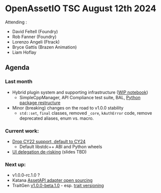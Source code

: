 # OpenAssetIO TSC August 12th 2024

Attending : 
- David Feltell (Foundry)
- Rob Fanner (Foundry)
- Lorenzo Angeli (Ftrack)
- Bryce Gattis (Brazen Animation)
- Liam Hoflay

## Agenda

### Last month
  - Hybrid plugin system and supporting infrastructure 
    ([WIP notebook](https://github.com/OpenAssetIO/OpenAssetIO-MediaCreation/blob/7949ef502360753a075a0a62544d770090000734/examples/hybrid_plugin_system.ipynb))
    - SimpleCppManager, API Compliance test suite, BAL,
      [Python package restructure](https://github.com/OpenAssetIO/OpenAssetIO/issues/1340)
  - Minor (breaking) changes on the road to v1.0.0 stability
    - `std::set`, `final` classes, removed `_core`, `kAuthError` code,
      remove deprecated aliases, enum vs. macro.

### Current work: 
  - [Drop CY22 support, default to CY24](https://github.com/OpenAssetIO/OpenAssetIO/issues/1351)
    - Default libstdc++ ABI and Python wheels
  - [UI delegation de-risking](https://github.com/OpenAssetIO/OpenAssetIO/issues/1302) 
    (slides TBD)

### Next up: 
  - v1.0.0-rc.1.0 ?
  - Katana [AssetAPI adapter open sourcing](https://github.com/OpenAssetIO/OpenAssetIO/issues/1346)
  - TraitGen [v1.0.0-beta.1.0](https://github.com/OpenAssetIO/OpenAssetIO-TraitGen/milestone/2) - 
    esp. [trait versioning](https://github.com/OpenAssetIO/OpenAssetIO-TraitGen/issues/80)